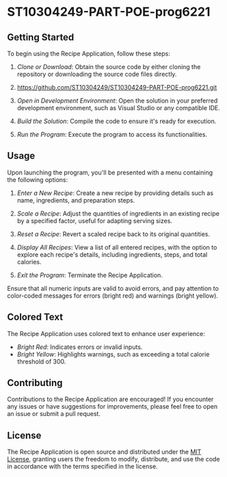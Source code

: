 # ST10304249-PART-POE-prog6221
## Getting Started

To begin using the Recipe Application, follow these steps:

1. *Clone or Download*: Obtain the source code by either cloning the repository or downloading the source code files directly.
2. https://github.com/ST10304249/ST10304249-PART-POE-prog6221.git

3. *Open in Development Environment*: Open the solution in your preferred development environment, such as Visual Studio or any compatible IDE.

4. *Build the Solution*: Compile the code to ensure it's ready for execution.

5. *Run the Program*: Execute the program to access its functionalities.

## Usage

Upon launching the program, you'll be presented with a menu containing the following options:

1. *Enter a New Recipe*: Create a new recipe by providing details such as name, ingredients, and preparation steps.

2. *Scale a Recipe*: Adjust the quantities of ingredients in an existing recipe by a specified factor, useful for adapting serving sizes.

3. *Reset a Recipe*: Revert a scaled recipe back to its original quantities.

4. *Display All Recipes*: View a list of all entered recipes, with the option to explore each recipe's details, including ingredients, steps, and total calories.

5. *Exit the Program*: Terminate the Recipe Application.

Ensure that all numeric inputs are valid to avoid errors, and pay attention to color-coded messages for errors (bright red) and warnings (bright yellow).

## Colored Text

The Recipe Application uses colored text to enhance user experience:

- *Bright Red*: Indicates errors or invalid inputs.
- *Bright Yellow*: Highlights warnings, such as exceeding a total calorie threshold of 300.

## Contributing

Contributions to the Recipe Application are encouraged! If you encounter any issues or have suggestions for improvements, please feel free to open an issue or submit a pull request.

## License

The Recipe Application is open source and distributed under the [MIT License](LICENSE), granting users the freedom to modify, distribute, and use the code in accordance with the terms specified in the license.
